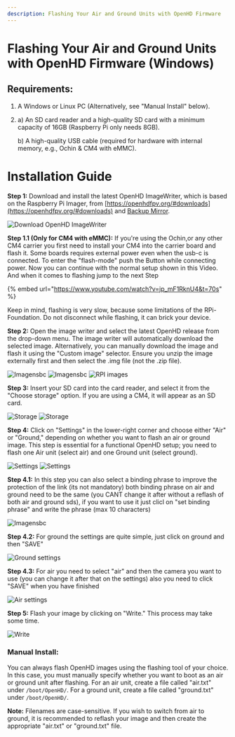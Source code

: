 ```yaml
---
description: Flashing Your Air and Ground Units with OpenHD Firmware
---
```


# Flashing Your Air and Ground Units with OpenHD Firmware (Windows)

## Requirements:

1. A Windows or Linux PC (Alternatively, see "Manual Install" below).
2. 
    a) An SD card reader and a high-quality SD card with a minimum capacity of 16GB (Raspberry Pi only needs 8GB).

    b) A high-quality USB cable (required for hardware with internal memory, e.g., Ochin & CM4 with eMMC).

# Installation Guide

**Step 1:** 
Download and install the latest OpenHD ImageWriter, which is based on the Raspberry Pi Imager, from [https://openhdfpv.org/#downloads](https://openhdfpv.org/#downloads) and [Backup Mirror](downloads.md).

![Download OpenHD ImageWriter](.gitbook/assets/descargarimagewritter.png)

**Step 1.1 (Only for CM4 with eMMC):** 
If you're using the Ochin,or any other CM4 carrier you first need to install your CM4 into the carrier board and flash it. Some boards requires external power even when the usb-c is connected. To enter the "flash-mode" push the Button while connecting power. Now you can continue with the normal setup shown in this Video. And when it comes to flashing jump to the next Step

{% embed url="https://www.youtube.com/watch?v=jp_mF1RknU4&t=70s" %}

  Keep in mind, flashing is very slow, because some limitations of the RPi-Foundation. Do not disconnect while flashing, it can brick your device.


**Step 2:**
Open the image writer and select the latest OpenHD release from the drop-down menu. The image writer will automatically download the selected image. Alternatively, you can manually download the image and flash it using the "Custom image" selector. Ensure you unzip the image externally first and then select the .img file (not the .zip file).

![Imagensbc](.gitbook/assets/Seleccionarimagen1.png)
![Imagensbc](.gitbook/assets/seleccionarimagen2.png)
![RPI images](.gitbook/assets/seleccionarimagen3.png)

**Step 3:**
Insert your SD card into the card reader, and select it from the "Choose storage" option. If you are using a CM4, it will appear as an SD card.

![Storage](.gitbook/assets/seleccionarsd1.png)
![Storage](.gitbook/assets/seleccionarsd2.png)

**Step 4:**
Click on "Settings" in the lower-right corner and choose either "Air" or "Ground," depending on whether you want to flash an air or ground image. This step is essential for a functional OpenHD setup; you need to flash one Air unit (select air) and one Ground unit (select ground).

![Settings](.gitbook/assets/seleccionarconfiguraciones.png)
![Settings](.gitbook/assets/seleccionarconfiguraciones2.png)

**Step 4.1:**
In this step you can also select a binding phrase to improve the protection of the link (its not mandatory) both binding phrase on air and ground need to be the same (you CANT change it after without a reflash of both air and ground sds), if you want to use it just clicl on "set binding phrase" and write the phrase (max 10 characters)

![Imagensbc](.gitbook/assets/seleccionarconfiguraciones2.png)

**Step 4.2:**
For ground the settings are quite simple, just click on ground and then "SAVE"

![Ground settings](.gitbook/assets/seleccionarconfiguracionesground.png)

**Step 4.3:**
For air you need to select "air" and then the camera you want to use (you can change it after that on the settings) also you need to click "SAVE" when you have finished

![Air settings](.gitbook/assets/seleccionarconfiguracionesair.png)

**Step 5:**
Flash your image by clicking on "Write." This process may take some time.

![Write](.gitbook/assets/writte.png)

### Manual Install:

You can always flash OpenHD images using the flashing tool of your choice. In this case, you must manually specify whether you want to boot as an air or ground unit after flashing. For an air unit, create a file called "air.txt" under `/boot/OpenHD/`. For a ground unit, create a file called "ground.txt" under `/boot/OpenHD/`.

**Note:** Filenames are case-sensitive. If you wish to switch from air to ground, it is recommended to reflash your image and then create the appropriate "air.txt" or "ground.txt" file.
